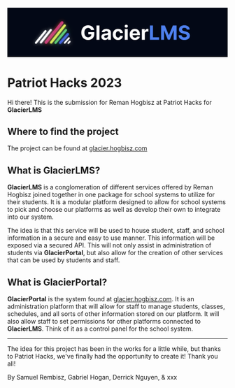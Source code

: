 ![GlacierLMS Logo](./pictures/logo_with_name.png)

# Patriot Hacks 2023

Hi there! This is the submission for Reman Hogbisz at Patriot Hacks for <strong>GlacierLMS</strong>

## Where to find the project

The project can be found at [glacier.hogbisz.com](https://glacier.hogbisz.com)

## What is GlacierLMS?

<strong>GlacierLMS</strong> is a conglomeration of different services offered by Reman Hogbisz joined together in one package for school systems to utilize for their students. It is a modular platform designed to allow for school systems to pick and choose our platforms as well as develop their own to integrate into our system.

The idea is that this service will be used to house student, staff, and school information in a secure and easy to use manner. This information will be exposed via a secured API. This will not only assist in administration of students via <strong>GlacierPortal</strong>, but also allow for the creation of other services that can be used by students and staff.

## What is GlacierPortal?

<strong>GlacierPortal</strong> is the system found at [glacier.hogbisz.com](https://glacier.hogbisz.com). It is an administration platform that will allow for staff to manage students, classes, schedules, and all sorts of other information stored on our platform. It will also allow staff to set permissions for other platforms connected to <strong>GlacierLMS</strong>. Think of it as a control panel for the school system.

---

The idea for this project has been in the works for a little while, but thanks to Patriot Hacks, we've finally had the opportunity to create it! Thank you all!


By Samuel Rembisz, Gabriel Hogan, Derrick Nguyen, & xxx
